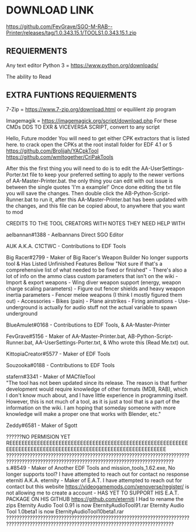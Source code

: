 # DOWNLOAD LINK
https://github.com/FevGrave/SGO-M-RAB--Printer/releases/tag/1.0.343.15.1/TOOLS1.0.343.15.1.zip

## REQUIERMENTS
Any text editor
Python 3 = https://www.python.org/downloads/

The ability to Read

## EXTRA FUNTIONS REQUIERMENTS
7-Zip = https://www.7-zip.org/download.html
or equililent zip program

Imagemagik = https://imagemagick.org/script/download.php
For these CMDs DDS TO EXR & VICEVERSA SCRIPT, convert to any script


Hello, Future modder
You will need to get either CPK extractors that is listed here. to crack open the CPKs at the root install folder for EDF 4.1 or 5
https://github.com/Brolijah/YACpkTool
https://github.com/wmltogether/CriPakTools

After this the first thing you will need to do is to edit the AA-UserSettings-Porter.txt file to keep your preferred setting to apply to 
the newer vertions of AA-Master-Printer.bat. the only thing you can edit with out issue is between the single quotes 'I'm a example!'
Once done editing the txt file you will save the changes. Then double click the AB-Python-Script-Runner.bat to run it, after this
AA-Master-Printer.bat has been updated with the changes, and this file can be copied about, to anywhere that you want to mod







CREDITS TO THE TOOL CREATORS WITH NOTES THEY NEED HELP WITH


aelbannan#1388           - Aelbannans Direct SGO Editor                          

AUK A.K.A. C1CTWC        - Contributions to EDF Tools

Big Racer#2799           - Maker of Big Racer's Weapon Builder
                           No longer supports tool & Has Listed Unfinished Features Bellow
                                 "Not sure if that's a comprehensive list of what needed to be fixed or finished"
                                 - There's also a lot of info on the ammo class custom parameters that isn't on the wiki
                                 - Import & export weapons
                                 - Wing diver weapon support (energy, weapon charge scaling parameters)
                                 - Figure out fencer shields and heavy weapon inertia parameters
                                 - Fencer melee weapons (I think I mostly figured them out)
                                 - Accessories
                                 - Bikes (pain)
                                 - Plane airstrikes
                                 - Firing animations
                                 - Use-underground is actually for audio stuff not the actual variable to spawn underground
   
BlueAmulet#0168          - Contributions to EDF Tools, & AA-Master-Printer          

FevGrave#5156            - Maker of AA-Master-Printer.bat, AB-Python-Script-Runner.bat, AA-UserSettings-Porter.txt,
                           & Who wrote this (Read Me.txt) out.

KittopiaCreator#5577     - Maker of EDF Tools                                    

Souzooka#0188            - Contributions to EDF Tools                            

stafern#3341             - Maker of MACfileTool                                  
                           "The tool has not been updated since its release. The reason is that further development would require
                           knowledge of other formats (MDB, RAB), which I don't know much about, and I have little experience in
                           programming itself. However, this is not much of a tool, as it is just a tool that is a part of the
                           information on the wiki. I am hoping that someday someone with more knowledge will make a proper one
                           that works with Blender, etc."

Zeddy#6581               - Maker of Sgott

??????NO PERMISION YET REEEEEEEEEEEEEEEEEEEEEEEEEEEEEEEEEEEEEEEEEEEEEEEEEEEEEEEEEEEEEEEEEEEEEEEEEEEEEEEEEEEEEEEEEEEEEEEEEEEEEEEEEEEEEE
??????????????????????????????????????????????????????????????????????????????????????????????????????????????????????????????????????
s.#8549                  - Maker of Another EDF Tools and mission_tools_1.62.exe,
                            No longer supports tool?
                            I have attempted to reach out for contact no response
eterniti A.K.A. eternity - Maker of E.A.T. 
                           I have attempted to reach out for contact but this website https://videogamemods.com/xenoverse/register/
                           is not allowing me to create a account
                         - HAS YET TO SUPPORT HIS E.A.T. PACKAGE ON HIS GITHUB https://github.com/eterniti
      I Had to rename the zips
            Eternity Audio Tool 0.91           is now EternityAudioTool91.rar
            Eternity Audio Tool 1.0beta1       is now EternityAudioTool10beta1.rar
??????????????????????????????????????????????????????????????????????????????????????????????????????????????????????????????????????
